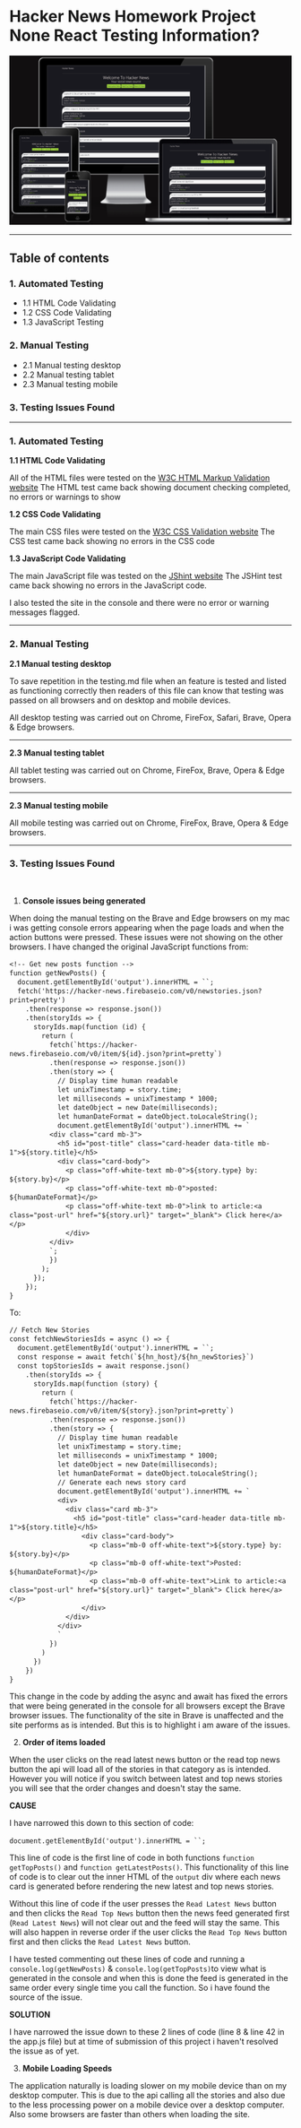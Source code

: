 # **Hacker News Homework Project None React Testing Information?**

![Homepage displayed on multiple devices](./assets/images/am-i-responsive.png)

<hr>

## **Table of contents** ##

### **1. Automated Testing** ###

* 1.1 HTML Code Validating 
* 1.2 CSS Code Validating
* 1.3 JavaScript Testing

### **2. Manual Testing** ###

* 2.1 Manual testing desktop
* 2.2 Manual testing tablet
* 2.3 Manual testing mobile

### **3. Testing Issues Found** ###

<hr>

### **1. Automated Testing** ###

**1.1 HTML Code Validating**

All of the HTML files were tested on the [W3C HTML Markup Validation website](https://validator.w3.org/)
The HTML test came back showing document checking completed, no errors or warnings to show

**1.2 CSS Code Validating**

The main CSS files were tested on the [W3C CSS  Validation website](https://jigsaw.w3.org/css-validator/) 
The CSS test came back showing no errors in the CSS code

**1.3 JavaScript Code Validating**

The main JavaScript file was tested on the [JShint website](https://jshint.com/)
The JSHint test came back showing no errors in the JavaScript code.

I also tested the site in the console and there were no error or warning messages flagged. 
<hr>

### **2. Manual Testing** ###

**2.1 Manual testing desktop**

To save repetition in the testing.md file when an feature is tested and listed as functioning correctly then readers of this file can know that testing was passed on all browsers and on desktop and mobile devices. 

All desktop testing was carried out on Chrome, FireFox, Safari, Brave, Opera & Edge browsers. 

<hr>

**2.3 Manual testing tablet**

All tablet testing was carried out on Chrome, FireFox, Brave, Opera & Edge browsers.

<hr>

**2.3 Manual testing mobile**

All mobile testing was carried out on Chrome, FireFox, Brave, Opera & Edge browsers.

<hr>

### **3. Testing Issues Found** ###
<br/>

1. **Console issues being generated**

  When doing the manual testing on the Brave and Edge browsers on my mac i was getting console errors appearing when the page loads and when the action buttons were pressed. These issues were not showing on the other browsers. I have changed the original JavaScript functions from:

```
<!-- Get new posts function -->
function getNewPosts() {
  document.getElementById('output').innerHTML = ``;
  fetch('https://hacker-news.firebaseio.com/v0/newstories.json?print=pretty')
    .then(response => response.json())
    .then(storyIds => {
      storyIds.map(function (id) {
        return (
          fetch(`https://hacker-news.firebaseio.com/v0/item/${id}.json?print=pretty`)
          .then(response => response.json())
          .then(story => {
            // Display time human readable
            let unixTimestamp = story.time;
            let milliseconds = unixTimestamp * 1000;
            let dateObject = new Date(milliseconds);
            let humanDateFormat = dateObject.toLocaleString();
            document.getElementById('output').innerHTML += `
          <div class="card mb-3">
            <h5 id="post-title" class="card-header data-title mb-1">${story.title}</h5>
            <div class="card-body">
              <p class="off-white-text mb-0">${story.type} by: ${story.by}</p>
              <p class="off-white-text mb-0">posted: ${humanDateFormat}</p>
              <p class="off-white-text mb-0">link to article:<a class="post-url" href="${story.url}" target="_blank"> Click here</a></p>
              </div>
          </div>
          `;
          })
        );
      });
    });
}
```

To: 

```
// Fetch New Stories 
const fetchNewStoriesIds = async () => {
  document.getElementById('output').innerHTML = ``;
  const response = await fetch(`${hn_host}/${hn_newStories}`)
  const topStoriesIds = await response.json()
    .then(storyIds => {
      storyIds.map(function (story) {
        return (
          fetch(`https://hacker-news.firebaseio.com/v0/item/${story}.json?print=pretty`)
          .then(response => response.json())
          .then(story => {
            // Display time human readable
            let unixTimestamp = story.time;
            let milliseconds = unixTimestamp * 1000;
            let dateObject = new Date(milliseconds);
            let humanDateFormat = dateObject.toLocaleString();
            // Generate each news story card
            document.getElementById('output').innerHTML += `
            <div>
              <div class="card mb-3">
                <h5 id="post-title" class="card-header data-title mb-1">${story.title}</h5>
                  <div class="card-body">
                    <p class="mb-0 off-white-text">${story.type} by: ${story.by}</p>
                    <p class="mb-0 off-white-text">Posted: ${humanDateFormat}</p>
                    <p class="mb-0 off-white-text">Link to article:<a class="post-url" href="${story.url}" target="_blank"> Click here</a></p>
                  </div>
              </div>
            </div>
            `
          })
        )
      })
    })
}
```

This change in the code by adding the async and await has fixed the errors that were being generated in the console for all browsers except the Brave browser issues. The functionality of the site in Brave is unaffected and the site performs as is intended. But this is to highlight i am aware of the issues. 

2. **Order of items loaded**<br/>
  
  When the user clicks on the read latest news button or the read top news button the api will load all of the stories in that category as is intended. However you will notice if you switch between latest and top news stories you will see that the order changes and doesn't stay the same. 

  **CAUSE**

  I have narrowed this down to this section of code: 

  `document.getElementById('output').innerHTML = ``;`

  This line of code is the first line of code in both functions `function getTopPosts()` and `function getLatestPosts()`. This functionality of this line of code is to clear out the inner HTML of the `output` div where each news card is generated before rendering the new latest and top news stories.
    
  Without this line of code if the user presses the `Read Latest News` button and then clicks the `Read Top News` button then the news feed generated first (`Read Latest News`) will not clear out and the feed will stay the same. This will also happen in reverse order if the user clicks the `Read Top News` button first and then clicks the `Read Latest News` button.

  I have tested commenting out these lines of code and running a `console.log(getNewPosts)` & `console.log(getTopPosts)`to view what is generated in the console and when this is done the feed is generated in the same order every single time you call the function. So i have found the source of the issue. 

  **SOLUTION**

  I have narrowed the issue down to these 2 lines of code (line 8 & line 42 in the app.js file) but at time of submission of this project i haven't resolved the issue as of yet. 

3. **Mobile Loading Speeds**<br/>

  The application naturally is loading slower on my mobile device than on my desktop computer. This is due to the api calling all the stories and also due to the less processing power on a mobile device over a desktop computer. Also some browsers are faster than others when loading the site.